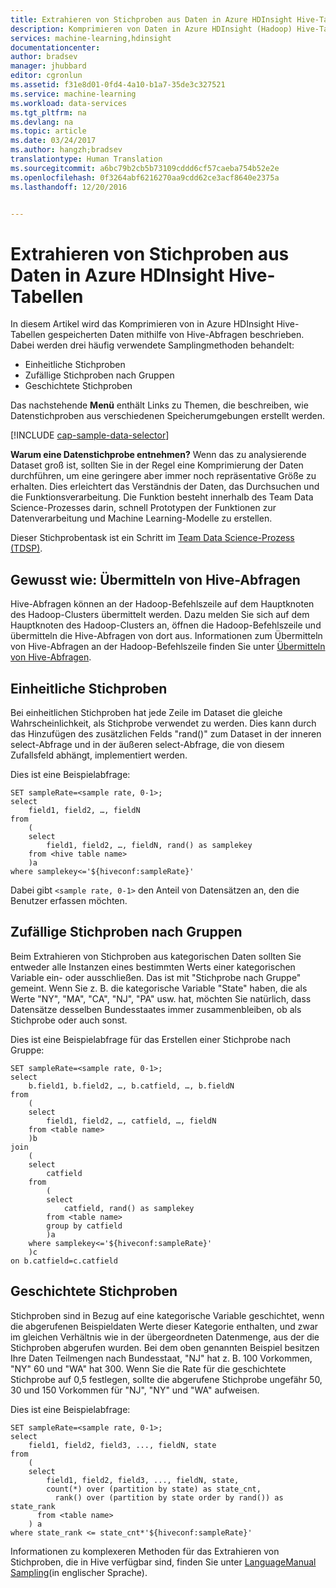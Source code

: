 ```yaml
---
title: Extrahieren von Stichproben aus Daten in Azure HDInsight Hive-Tabellen | Microsoft Docs
description: Komprimieren von Daten in Azure HDInsight (Hadoop) Hive-Tabellen
services: machine-learning,hdinsight
documentationcenter: 
author: bradsev
manager: jhubbard
editor: cgronlun
ms.assetid: f31e8d01-0fd4-4a10-b1a7-35de3c327521
ms.service: machine-learning
ms.workload: data-services
ms.tgt_pltfrm: na
ms.devlang: na
ms.topic: article
ms.date: 03/24/2017
ms.author: hangzh;bradsev
translationtype: Human Translation
ms.sourcegitcommit: a6bc79b2cb5b73109cddd6cf57caeba754b52e2e
ms.openlocfilehash: 0f3264abf6216270aa9cdd62ce3acf8640e2375a
ms.lasthandoff: 12/20/2016


---
```

# <a name="sample-data-in-azure-hdinsight-hive-tables"></a>Extrahieren von Stichproben aus Daten in Azure HDInsight Hive-Tabellen
In diesem Artikel wird das Komprimieren von in Azure HDInsight Hive-Tabellen gespeicherten Daten mithilfe von Hive-Abfragen beschrieben. Dabei werden drei häufig verwendete Samplingmethoden behandelt:

* Einheitliche Stichproben
* Zufällige Stichproben nach Gruppen
* Geschichtete Stichproben

Das nachstehende **Menü** enthält Links zu Themen, die beschreiben, wie Datenstichproben aus verschiedenen Speicherumgebungen erstellt werden.

[!INCLUDE [cap-sample-data-selector](../../includes/cap-sample-data-selector.md)]

**Warum eine Datenstichprobe entnehmen?**
Wenn das zu analysierende Dataset groß ist, sollten Sie in der Regel eine Komprimierung der Daten durchführen, um eine geringere aber immer noch repräsentative Größe zu erhalten. Dies erleichtert das Verständnis der Daten, das Durchsuchen und die Funktionsverarbeitung. Die Funktion besteht innerhalb des Team Data Science-Prozesses darin, schnell Prototypen der Funktionen zur Datenverarbeitung und Machine Learning-Modelle zu erstellen.

Dieser Stichprobentask ist ein Schritt im [Team Data Science-Prozess (TDSP)](https://azure.microsoft.com/documentation/learning-paths/cortana-analytics-process/).

## <a name="how-to-submit-hive-queries"></a>Gewusst wie: Übermitteln von Hive-Abfragen
Hive-Abfragen können an der Hadoop-Befehlszeile auf dem Hauptknoten des Hadoop-Clusters übermittelt werden. Dazu melden Sie sich auf dem Hauptknoten des Hadoop-Clusters an, öffnen die Hadoop-Befehlszeile und übermitteln die Hive-Abfragen von dort aus. Informationen zum Übermitteln von Hive-Abfragen an der Hadoop-Befehlszeile finden Sie unter [Übermitteln von Hive-Abfragen](machine-learning-data-science-move-hive-tables.md#submit).

## <a name="uniform"></a> Einheitliche Stichproben
Bei einheitlichen Stichproben hat jede Zeile im Dataset die gleiche Wahrscheinlichkeit, als Stichprobe verwendet zu werden. Dies kann durch das Hinzufügen des zusätzlichen Felds "rand()" zum Dataset in der inneren select-Abfrage und in der äußeren select-Abfrage, die von diesem Zufallsfeld abhängt, implementiert werden.

Dies ist eine Beispielabfrage:

    SET sampleRate=<sample rate, 0-1>;
    select
        field1, field2, …, fieldN
    from
        (
        select
            field1, field2, …, fieldN, rand() as samplekey
        from <hive table name>
        )a
    where samplekey<='${hiveconf:sampleRate}'

Dabei gibt `<sample rate, 0-1>` den Anteil von Datensätzen an, den die Benutzer erfassen möchten.

## <a name="group"></a> Zufällige Stichproben nach Gruppen
Beim Extrahieren von Stichproben aus kategorischen Daten sollten Sie entweder alle Instanzen eines bestimmten Werts einer kategorischen Variable ein- oder ausschließen. Das ist mit "Stichprobe nach Gruppe" gemeint.
Wenn Sie z. B. die kategorische Variable "State" haben, die als Werte "NY", "MA", "CA", "NJ", "PA" usw. hat, möchten Sie natürlich, dass Datensätze desselben Bundesstaates immer zusammenbleiben, ob als Stichprobe oder auch sonst.

Dies ist eine Beispielabfrage für das Erstellen einer Stichprobe nach Gruppe:

    SET sampleRate=<sample rate, 0-1>;
    select
        b.field1, b.field2, …, b.catfield, …, b.fieldN
    from
        (
        select
            field1, field2, …, catfield, …, fieldN
        from <table name>
        )b
    join
        (
        select
            catfield
        from
            (
            select
                catfield, rand() as samplekey
            from <table name>
            group by catfield
            )a
        where samplekey<='${hiveconf:sampleRate}'
        )c
    on b.catfield=c.catfield

## <a name="stratified"></a>Geschichtete Stichproben
Stichproben sind in Bezug auf eine kategorische Variable geschichtet, wenn die abgerufenen Beispieldaten Werte dieser Kategorie enthalten, und zwar im gleichen Verhältnis wie in der übergeordneten Datenmenge, aus der die Stichproben abgerufen wurden. Bei dem oben genannten Beispiel besitzen Ihre Daten Teilmengen nach Bundesstaat, "NJ" hat z. B. 100 Vorkommen, "NY" 60 und "WA" hat 300. Wenn Sie die Rate für die geschichtete Stichprobe auf 0,5 festlegen, sollte die abgerufene Stichprobe ungefähr 50, 30 und 150 Vorkommen für "NJ", "NY" und "WA" aufweisen.

Dies ist eine Beispielabfrage:

    SET sampleRate=<sample rate, 0-1>;
    select
        field1, field2, field3, ..., fieldN, state
    from
        (
        select
            field1, field2, field3, ..., fieldN, state,
            count(*) over (partition by state) as state_cnt,
              rank() over (partition by state order by rand()) as state_rank
          from <table name>
        ) a
    where state_rank <= state_cnt*'${hiveconf:sampleRate}'


Informationen zu komplexeren Methoden für das Extrahieren von Stichproben, die in Hive verfügbar sind, finden Sie unter [LanguageManual Sampling](https://cwiki.apache.org/confluence/display/Hive/LanguageManual+Sampling)(in englischer Sprache).


